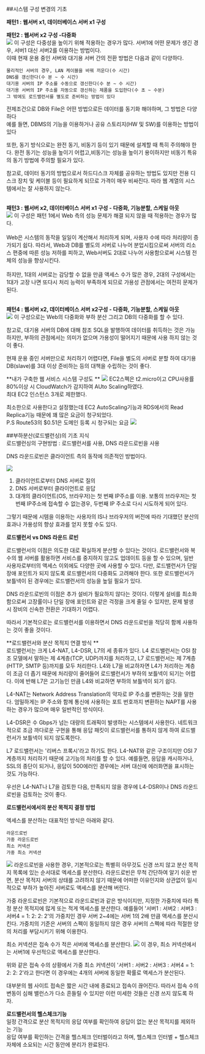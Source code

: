 ##시스템 구성 변경의 기초 

**패턴1 : 웹서버 x1, 데이터베이스 서버 x1 구성** </br>


**패턴2 : 웹서버 x2 구성 -다중화**</br>
![](패턴2.PNG)
이 구성은 다중성을 높이기 위해 적용하는 경우가 많다. 서버1에 어떤 문제가 생긴 경우, 서버1 대신 서버2를 이용하는 방법이다. </br>
이때 현재 운용 중인 서버와 대기용 서버 간의 전환 방법은 다음과 같이 다양하다. </br>
```
물리적인 서버의 경우, LAN 케이블을 바꿔 끼운다(수 시간)
DNS를 갱신한다(수 분 ~ 수 시간)
대기용 서버의 IP 주소를 수동으로 갱신한다(수 분 ~ 수 시간)
대기용 서버의 IP 주소를 자동으로 갱신하는 제품을 도입한다(수 초 ~ 수분)
그 밖에도 로드밸런서를 별도로 준비하는 방법이 있다
```
전제조건으로 DB와 File은 어떤 방법으로든 데이터를 동기화 해야하며, 그 방법은 다양하다 </br>
예를 들면, DBMS의 기능을 이용하거나 공유 스토리지(HW 및 SW)를 이용하는 방법이 있다 </br>

또한, 동기 방식으로는 완전 동기, 비동기 등이 있기 때문에 설계할 때 특히 주의해야 한다. 완전 동기는 성능을 높이기 어렵고,비동기는 성능을 높이기 용이하지만 비동기 특유의 동기 방법에 주의할 필요가 있다.</br>

참고로, 데이터 동기의 방법으로서 하드디스크 자체를 공유하는 방법도 있지만 전용 디스크 장치 및 케이블 등이 필요하게 되므로 가격이 매우 비싸진다. 따라 웹 계열의 시스템에서는 잘 사용하지 않는다. </br></br>

**패턴3 : 웹서버 x2, 데이터베이스 서버 x1 구성 - 다중화, 기능분할, 스케일 아웃**</br>
![](패턴3.PNG)
이 구성은 패턴 1에서 Web 측의 성능 문제가 해결 되지 않을 때 적용하는 경우가 많다.</br></br>
Web은 시스템의 동작을 일일이 계산해서 처리하게 되며, 사용자 수에 따라 처리량이 증가되기 쉽다. 따라서, Web과 DB를 별도의 서버로 나누어 분업시킴으로써 서버의 리소스 편중에 따른 성능 저하를 피하고, Web서버도 2대로 나누어 사용함으로써 시스템 전체의 성능을 향상시킨다. </br></br>
하지만, 1대의 서버로는 감당할 수 없을 만큼 액세스 수가 많은 경우, 2대의 구성에서는 1대가 고장 나면 또다시 처리 능력이 부족하게 되므로 가용성 관점에서는 여전히 문제가 된다.</br></br>

**패턴4 : 웹서버 x2, 데이터베이스 서버 x2구성 - 다중화, 기능분할, 스케일 아웃**</br>
![](패턴4.PNG)
이 구성으로는 Web의 다중화와 부하 분산 그리고 DB의 다중화를 할 수 있다. </br>

참고로, 대기용 서버의 DB에 대해 참조 SQL을 발행하여 데이터를 취득하는 것은 가능하지만, 부하의 관점에서는 의미가 없으며 가용성이 떨어지기 때문에 사용 하지 않는 것이 좋다. 

현재 운용 중인 서버만으로 처리하기 어렵다면, File을 별도의 서버로 분할 하여 대기용DB(slave)를 3대 이상 준비하는 등의 대책을 수립하는 것이 좋다. 

**내가 구축한 웹 서비스 시스템 구성도 **
![](내꺼.PNG)
EC2스펙은 t2.micro이고 CPU사용률 80%이상 시 CloudWatch가 감지하여 AUto Scaling하였다.</br>
최대 EC2 인스턴스 3개로 제한했다.

최소한으로 사용한다고 설정했는데 EC2 AutoScaling기능과 RDS에서의 Read Replica기능 때문에 
꽤 많은 요금이 청구되었다. </br>
P.S Route53의 $0.51은 도메인 등록 시 청구되는 요금
![](8월달aws요금.PNG)

##부하분산(로드밸런싱)의 기초 지식  
로드밸런싱의 구현방법 : 로드밸런서를 사용, DNS 라운드로빈을 사용 

DNS 라운드로빈은 클라이언트 측의 동작에 의존적인 방법이다. </br>

![](dns.PNG)
1. 클라이언트로부터 DNS 서버로 질의 
2. DNS 서버로부터 클라이언트로 응답
3. 대개의 클라이언트(OS, 브라우저)는 첫 번째 IP주소를 이용. 보통의 브라우저는 첫 번째 IP주소에 접속할 수 없는경우, 두번째 IP 주소로 다시 시도하게 되어 있다. </br>

그렇기 때문에 시템을 이용하는 사용자의 IS나 브라우저의 버전에 따라 기대했던 분산의 효과나 가용성의 향상 효과를 얻지 못할 수도 있다. 

**로드밸런서 vs DNS 라운드 로빈** </br>

로드밸런서의 이점은 의도한 대로 확실하게 분산할 수 있다는 것이다. 로드밸런서와 복수의 웹 서버를 활용하면 서비스를 중지하지 않고도 업데이트 등을 할 수 있으며, 일반 사용자로부터의 액세스 이외에도 다양한 곳에 사용할 수 있다. 다만, 로드밸런서가 단일 장애 포인트가 되지 않도록 로드밸런서의 다중화도 고려해야 한다. 또한 로드밸런서가 보틀넥이 된 경우에는 로드밸런서의 성능을 높일 필요가 있다. </br>

DNS 라운드로빈의 이점은 추가 설비가 필요하지 않다는 것이다. 이렇게 설비를 최소화함으로써 고장률이나 단일 장애 포인트와 같은 걱정을 크게 줄일 수 있지만, 문제 발생 시 장비의 신속한 전환은 기대하기 어렵다. </br>

따라서 기본적으로는 로드밸런서를 이용하면서 DNS 라운드로빈을 적당히 함께 사용하는 것이 좋을 것이다.</br>

**로드밸런서와 분산 목적지 연결 방식 **</br>
로드밸런서는 크게 L4-NAT, L4-DSR, L7의 세 종류가 있다. L4 로드밸런서는 OSI 참조 모델에서 말하는 제 4계층(TCP, UDP)까지를 처리하고, L7 로드밸런서는 제 7계층(HTTP, SMTP 등)까지를 모두 처리한다. L4와 L7을 비교하자면 L4가 처리하는 계층이 조금 더 좁기 때문에 처리량이 줄어들어 로드밸런서가 부하의 보틀넥이 되기는 어렵다. 이에 반해 L7은 고기능인 만큼 L4와 비교하면 부하의 보틀넥이 되기 쉽다.

L4-NAT는 Network Address Translation의 약자로 IP 주소를 변환하는 것을 말한다. 엄밀하게는 IP 주소와 함께 통신에 사용하는 포트 번호까지 변환하는 NAPT를 사용하는 경우가 많으며 매우 일반적인 방식이다. 

L4-DSR은 수 Gbps가 넘는 대량의 트래픽이 발생하는 시스템에서 사용한다. 네트워크적으로 조금 까다로운 구현을 통해 응답 패킷이 로드밸런서를 통하지 않게 하여 로드밸런서가 보틀넥이 되지 않도록한다.

L7 로드밸런서는 '리버스 프록시'라고 하기도 한다. L4-NAT와 같은 구조이지만 OSI 7계층까지 처리하기 때문에 고기능의 처리를 할 수 있다. 예를들면, 응답을 캐시하거나, SSL의 종단이 되거나, 응답이 500에러인 경우에는 서버 대신에 에러화면을 표시하는 것도 가능하다. 

우선은 L4-NAT나 L7을 검토한 다음, 만족되지 않을 경우에 L4-DSR이나 DNS 라운드로빈을 검토하는 것이 좋다. 

**로드밸런서에서의 분산 목적지 결정 방법**

엑세스를 분산하는 대표적인 방식은 아래와 같다.</br>
```
라운드로빈
가중 라운드로빈
최소 커넥션
가중 최소 커넥션
```
![](로드밸런서.PNG)
라운드로빈을 사용한 경우, 기본적으로는 특별히 아무것도 신경 쓰지 않고 분산 목적지 목록에 있는 순서대로 엑세스를 분산한다. 라운드로빈은 무척 간단하여 알기 쉬운 반면, 분산 목적지 서버의 상태를 고려하지 않기 때문에 어떠한 이유인지와 상관없이 일시적으로 부하가 높아진 서버로도 액세스를 분산해 버린다. 

가중 라운드로빈은 기본적으로 라운드로빈과 같은 방식이지만, 지정한 가중치에 따라 특정 분산 목적지에 많게 또는 적게 엑세스를 분산한다. 예를들어 '서버1 : 서버2 : 서버3 : 서버4 = 1: 2: 2: 2'의 가중치인 경우 서버 2~4에는 서버 1의 2배 만큼 액세스를 분산시킨다. 가중치의 기준은 서버의 스펙이 동일하지 않은 경우 서버의 스펙에 따라 적절한 양의 처리를 부담시키기 위해 이용한다. 

최소 커넥션은 접속 수가 적은 서버에 액세스를 분산한다. 
![](로드밸런서최소커넥션.PNG)
이 경우, 최소 커넥션에서는 서버1에 우선적으로 액세스를 분산한다. 

위와 같은 접속 수의 상황에서 가중 최소 커넥션이 '서버1 : 서버2 : 서버3 : 서버4 = 1: 2: 2: 2'라고 한다면 이 경우에는 4개의 서버에 동일한 확률로 액세스가 분산된다.


대부분의 웹 사이트 접속은 짧은 시간 내에 종료되고 접속이 끊어진다. 따라서 접속 수의 변동이 심해 밸런스가 다소 흔들릴 수 있지만 이런 미세한 것들은 신경 쓰지 않도록 하자. 

**로드밸런서의 헬스체크기능**</br>
일정 간격으로 분산 목적지의 응답 여부를 확인하여 응답이 없는 분산 목적지를 제외하는 기능</br>
응답 여부를 확인하는 간격을 헬스체크 인터벌이라고 하며, 헬스체크 인터벌 + 헬스체크 자체에 소요되는 시간 동안에 분리가 완료된다. 